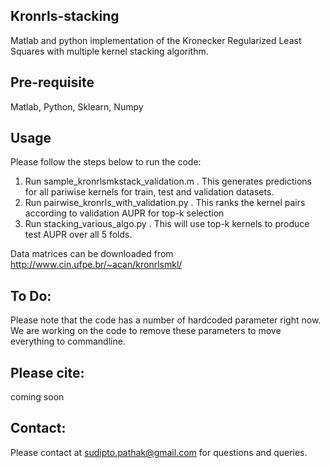 ## Kronrls-stacking
Matlab and python implementation of the Kronecker Regularized Least Squares with multiple kernel stacking algorithm.

## Pre-requisite
Matlab, Python, Sklearn, Numpy

## Usage
Please follow the steps below to run the code:
1. Run sample_kronrlsmkstack_validation.m . This generates predictions for all pariwise kernels for train, test and validation datasets.
2. Run pairwise_kronrls_with_validation.py . This ranks the kernel pairs according to validation AUPR for top-k selection
3. Run stacking_various_algo.py . This will use top-k kernels to produce test AUPR over all 5 folds.

Data matrices can be downloaded from http://www.cin.ufpe.br/~acan/kronrlsmkl/

## To Do:
Please note that the code has a number of hardcoded parameter right now. We are working on the code to remove these parameters to move everything to commandline.

## Please cite:
coming soon

## Contact:
Please contact at sudipto.pathak@gmail.com for questions and queries.
